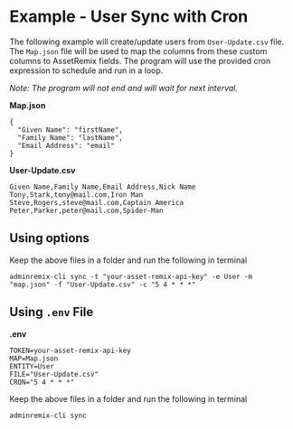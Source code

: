 # Example - User Sync with Cron

The following example will create/update users from `User-Update.csv` file.
The `Map.json` file will be used to map the columns from these custom columns
to AssetRemix fields. The program will use the provided cron expression to
schedule and run in a loop.

_Note: The program will not end and will wait for next interval._

**Map.json**

```
{
  "Given Name": "firstName",
  "Family Name": "lastName",
  "Email Address": "email"
}
```

**User-Update.csv**

```
Given Name,Family Name,Email Address,Nick Name
Tony,Stark,tony@mail.com,Iron Man
Steve,Rogers,steve@mail.com,Captain America
Peter,Parker,peter@mail.com,Spider-Man
```

## Using options

Keep the above files in a folder and run the following in terminal

```
adminremix-cli sync -t "your-asset-remix-api-key" -e User -m "map.json" -f "User-Update.csv" -c "5 4 * * *"
```

## Using `.env` File

**.env**

```
TOKEN=your-asset-remix-api-key
MAP=Map.json
ENTITY=User
FILE="User-Update.csv"
CRON="5 4 * * *"
```

Keep the above files in a folder and run the following in terminal

```
adminremix-cli sync
```
